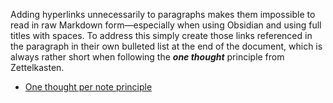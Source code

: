 Adding hyperlinks unnecessarily to paragraphs makes them impossible to read in raw Markdown form—especially when using Obsidian and using full titles with spaces. To address this simply create those links referenced in the paragraph in their own bulleted list at the end of the document, which is always rather short when following the **_one thought_** principle from Zettelkasten.

* [One thought per note principle](One%20thought%20per%20note%20principle.md)